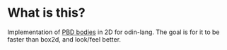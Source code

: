 # What is this?
Implementation of [PBD bodies](https://matthias-research.github.io/pages/publications/PBDBodies.pdf) in 2D for odin-lang. The goal is for it to be faster than box2d, and look/feel better.

